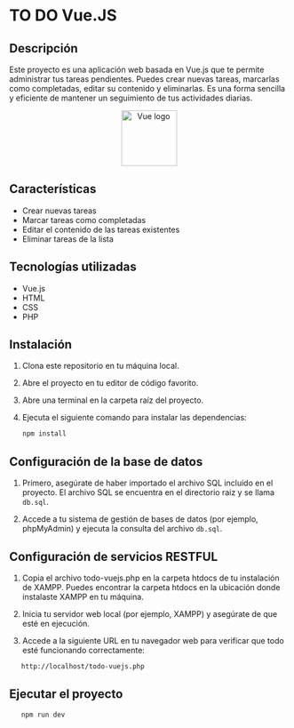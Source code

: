 # TO DO Vue.JS

## Descripción

Este proyecto es una aplicación web basada en Vue.js que te permite administrar tus tareas pendientes. Puedes crear nuevas tareas, marcarlas como completadas, editar su contenido y eliminarlas. Es una forma sencilla y eficiente de mantener un seguimiento de tus actividades diarias.

<p align="center"><a href="https://vuejs.org" target="_blank" rel="noopener noreferrer"><img width="100" src="https://vuejs.org/images/logo.png" alt="Vue logo"></a></p>

## Características

- Crear nuevas tareas
- Marcar tareas como completadas
- Editar el contenido de las tareas existentes
- Eliminar tareas de la lista

## Tecnologías utilizadas

- Vue.js
- HTML
- CSS
- PHP

## Instalación

1. Clona este repositorio en tu máquina local.
2. Abre el proyecto en tu editor de código favorito.
3. Abre una terminal en la carpeta raíz del proyecto.
4. Ejecuta el siguiente comando para instalar las dependencias:

   ```bash
   npm install
   ```

## Configuración de la base de datos

1. Primero, asegúrate de haber importado el archivo SQL incluido en el proyecto. El archivo SQL se encuentra en el directorio raiz y se llama `db.sql`.

2. Accede a tu sistema de gestión de bases de datos (por ejemplo, phpMyAdmin) y ejecuta la consulta del archivo `db.sql`.

## Configuración de servicios RESTFUL

1. Copia el archivo todo-vuejs.php en la carpeta htdocs de tu instalación de XAMPP. Puedes encontrar la carpeta htdocs en la ubicación donde instalaste XAMPP en tu máquina.

2. Inicia tu servidor web local (por ejemplo, XAMPP) y asegúrate de que esté en ejecución.

3. Accede a la siguiente URL en tu navegador web para verificar que todo esté funcionando correctamente:

```bash
   http://localhost/todo-vuejs.php
```

## Ejecutar el proyecto
```bash
   npm run dev
```
